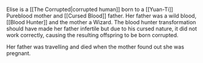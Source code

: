 Elise is a [[The Corrupted|corrupted human]] born to a [[Yuan-Ti]] Pureblood mother and [[Cursed Blood]] father. Her father was a wild blood, [[Blood Hunter]] and the mother a Wizard. The blood hunter transformation should have made her father infertile but due to his cursed nature, it did not work correctly, causing the resulting offspring to be born corrupted.

Her father was travelling and died when the mother found out she was pregnant.